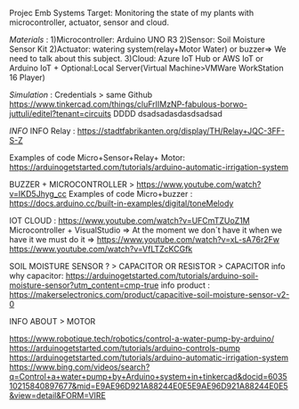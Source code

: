 Projec Emb Systems
Target: Monitoring the state of my plants with microcontroller, actuator, sensor and cloud.

*Materials* : 
1)Microcontroller: Arduino UNO R3
2)Sensor: Soil Moisture Sensor Kit
2)Actuator: watering system(relay+Motor Water) or buzzer=> We need to talk about this subject.
3)Cloud: Azure IoT Hub or AWS IoT or Arduino IoT + Optional:Local Server(Virtual Machine>VMWare WorkStation 16 Player) 

*Simulation* : 
Credentials > same Github
https://www.tinkercad.com/things/cluFrIIMzNP-fabulous-borwo-juttuli/editel?tenant=circuits 
DDDD
dsadsadasdasdsadsad

*INFO*
INFO Relay : https://stadtfabrikanten.org/display/TH/Relay+JQC-3FF-S-Z

Examples of code Micro+Sensor+Relay+ Motor: https://arduinogetstarted.com/tutorials/arduino-automatic-irrigation-system  

BUZZER + MICROCONTROLLER > https://www.youtube.com/watch?v=IKD5Jhyg_cc
Examples of code Micro+buzzer : https://docs.arduino.cc/built-in-examples/digital/toneMelody

IOT CLOUD : https://www.youtube.com/watch?v=UFCmTZUoZ1M 
Microcontroller + VisualStudio => At the moment we don´t have it when we have it we must do it =>
https://www.youtube.com/watch?v=xL-sA76r2Fw
https://www.youtube.com/watch?v=VfLTZcKCGfk



SOIL MOISTURE SENSOR ? > CAPACITOR OR RESISTOR > CAPACITOR 
info why capacitor: https://arduinogetstarted.com/tutorials/arduino-soil-moisture-sensor?utm_content=cmp-true 
info product : https://makerselectronics.com/product/capacitive-soil-moisture-sensor-v2-0



INFO ABOUT > MOTOR

https://www.robotique.tech/robotics/control-a-water-pump-by-arduino/
https://arduinogetstarted.com/tutorials/arduino-controls-pump
https://arduinogetstarted.com/tutorials/arduino-automatic-irrigation-system
https://www.bing.com/videos/search?q=Control+a+water+pump+by+Arduino+system+in+tinkercad&docid=603510215840897677&mid=E9AE96D921A88244E0E5E9AE96D921A88244E0E5&view=detail&FORM=VIRE